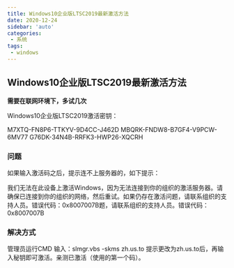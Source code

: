 ```yaml
---
title: Windows10企业版LTSC2019最新激活方法
date: 2020-12-24
sidebar: 'auto'
categories: 
 - 系统
tags:
 - windows
---
```


## Windows10企业版LTSC2019最新激活方法

**需要在联网环境下，多试几次**

Windows10企业版LTSC2019激活密钥： 

M7XTQ-FN8P6-TTKYV-9D4CC-J462D
MBQRK-FNDW8-B7GF4-V9PCW-6MV77
G76DK-34N4B-RRFK3-HWP26-XQCRH


### 问题

如果输入激活码之后，提示连不上服务器的，如下提示：

我们无法在此设备上激活Windows，因为无法连接到你的组织的激活服务器。请确保已连接到你的组织的网络，然后重试。如果仍存在激活问题，请联系组织的支持人员。错误代码：0x8007007B题，请联系组织的支持人员。错误代码：0x8007007B


### 解决方式

管理员运行CMD 输入：slmgr.vbs -skms zh.us.to 提示更改为zh.us.to后，再输入秘钥即可激活。亲测已激活（使用的第一个码）。




